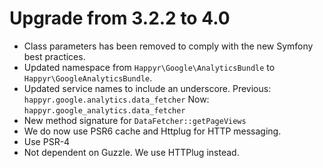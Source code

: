 # Upgrade from 3.2.2 to 4.0

* Class parameters has been removed to comply with the new Symfony best practices.
* Updated namespace from `Happyr\Google\AnalyticsBundle` to `Happyr\GoogleAnalyticsBundle`.
* Updated service names to include an underscore. Previous: `happyr.google.analytics.data_fetcher` Now: `happyr.google_analytics.data_fetcher`
* New method signature for `DataFetcher::getPageViews`
* We do now use PSR6 cache and Httplug for HTTP messaging.
* Use PSR-4
* Not dependent on Guzzle. We use HTTPlug instead. 